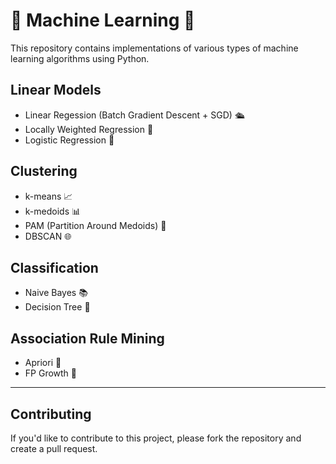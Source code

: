 # 🤖 Machine Learning 🧠

This repository contains implementations of various types of machine learning algorithms using Python.

## Linear Models

- Linear Regession (Batch Gradient Descent + SGD) 🛳
- Locally Weighted Regression 🍊
- Logistic Regression 🎷

## Clustering

- k-means 📈
- k-medoids 📊
- PAM (Partition Around Medoids) 🎇
- DBSCAN 🌐

## Classification

- Naive Bayes 📚
- Decision Tree 🌳

## Association Rule Mining

- Apriori 👥
- FP Growth 🌱

---

## Contributing

If you'd like to contribute to this project, please fork the repository and create a pull request.
